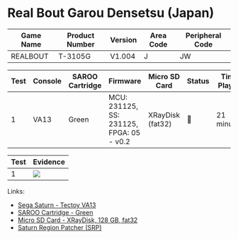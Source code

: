 # Real Bout Garou Densetsu (Japan)

| Game Name | Product Number | Version | Area Code | Peripheral Code |
| --------- | -------------- | ------- | --------- | --------------- |
| REALBOUT  | T-3105G        | V1.004  | J         | JW              |

| Test | Console | SAROO Cartridge | Firmware                                 | Micro SD Card    | Status | Time Played |
| ---- | ------- | --------------- | ---------------------------------------- | ---------------- | ------ | ----------- |
| 1    | VA13    | Green           | MCU: 231125, SS: 231125, FPGA: 05 - v0.2 | XRayDisk (fat32) | :100:  | 21 minutes  |

| Test | Evidence                                                                                         |
| ---- | ------------------------------------------------------------------------------------------------ |
| 1    | [![](https://img.youtube.com/vi/K4kKJ0AjmLw/0.jpg)](https://www.youtube.com/watch?v=K4kKJ0AjmLw) |

Links:

- [Sega Saturn - Tectoy VA13](../../../Info/Consoles/VA13/README.md)
- [SAROO Cartridge - Green](../../../Info/Cartridges/RetroGameParadiseStore/1.32F/README.md)
- [Micro SD Card - XRayDisk, 128 GB, fat32](../../../Info/SdCards/XRayDisk/128GB/fat32/README.md)
- [Saturn Region Patcher (SRP)](https://segaxtreme.net/resources/saturn-region-patcher.81/download)
